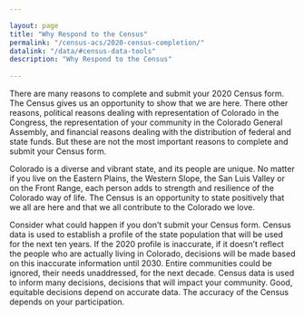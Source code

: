 ```yaml
---

layout: page
title: "Why Respond to the Census"
permalink: "/census-acs/2020-census-completion/"
datalink: "/data/#census-data-tools"
description: "Why Respond to the Census"
    
---
```

There are many reasons to complete and submit your 2020 Census form. The Census gives us an opportunity to show that we are here. There other reasons, political reasons dealing with representation of Colorado in the Congress, the representation of your community in the Colorado General Assembly, and financial reasons dealing with the distribution of federal and state funds. But these are not the most important reasons to complete and submit your Census form.
  
Colorado is a diverse and vibrant state, and its people are unique. No matter if you live on the Eastern Plains, the Western Slope, the San Luis Valley or on the Front Range, each person adds to strength and resilience of the Colorado way of life. The Census is an opportunity to state positively that we all are here and that we all contribute to the Colorado we love.

Consider what could happen if you don’t submit your Census form. Census data is used to establish a profile of the state population that will be used for the next ten years. If the 2020 profile is inaccurate, if it doesn’t reflect the people who are actually living in Colorado, decisions will be made based on this inaccurate information until 2030. Entire communities could be ignored, their needs unaddressed, for the next decade. Census data is used to inform many decisions, decisions that will impact your community. Good, equitable decisions depend on accurate data.  The accuracy of the Census depends on your participation.  
